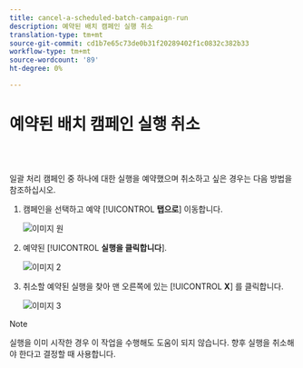 ```yaml
---
title: cancel-a-scheduled-batch-campaign-run
description: 예약된 배치 캠페인 실행 취소
translation-type: tm+mt
source-git-commit: cd1b7e65c73de0b31f20289402f1c0832c382b33
workflow-type: tm+mt
source-wordcount: '89'
ht-degree: 0%

---
```



# 예약된 배치 캠페인 실행 취소

<br> 

일괄 처리 캠페인 중 하나에 대한 실행을 예약했으며 취소하고 싶은 경우는 다음 방법을 참조하십시오.

1. 캠페인을 선택하고 예약 [!UICONTROL **탭으로**] 이동합니다.

   ![이미지 원](/help/sky/assets/smart-campaigns/cancel-a-scheduled-batch-campaign-run/cancel-a-scheduled-batch-campaign-run-1.png)

1. 예약된 [!UICONTROL **실행을 클릭합니다**].

   ![이미지 2](/help/sky/assets/smart-campaigns/cancel-a-scheduled-batch-campaign-run/cancel-a-scheduled-batch-campaign-run-2.png)

1. 취소할 예약된 실행을 찾아 맨 오른쪽에 있는 [!UICONTROL **X**] 를 클릭합니다.

   ![이미지 3](/help/sky/assets/smart-campaigns/cancel-a-scheduled-batch-campaign-run/cancel-a-scheduled-batch-campaign-run-3.png)

>[!NOTE]
>
>실행을 이미 시작한 경우 이 작업을 수행해도 도움이 되지 않습니다. 향후 실행을 취소해야 한다고 결정할 때 사용합니다.

